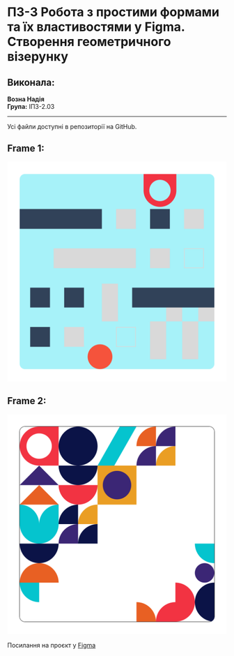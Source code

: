 # ПЗ-3 Робота з простими формами та їх властивостями у Figma. Створення геометричного візерунку

## Виконала:
**Возна Надія**  
**Група:** ІПЗ-2.03

---
Усі файли доступні в репозиторії на GitHub.

## Frame 1:
![1](https://github.com/nadyavozna/UX-UI-N.Vozna/blob/main/workshop_7/Frame%201.svg)

## Frame 2:
![2](https://github.com/nadyavozna/UX-UI-N.Vozna/blob/main/workshop_7/Frame%202.svg)


Посилання на проєкт у [Figma](https://www.figma.com/design/FTp5IFVJYsO8dlJiddwAkr/7?node-id=0-1&t=rrgvoTJzPeIdB5dp-1)
